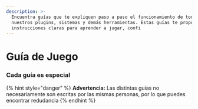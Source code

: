 ```yaml
---
description: >-
  Encuentra guías que te expliquen paso a paso el funcionamiento de todos
  nuestros plugins, sistemas y demás herramientas. Estas guías te proporcionarán
  instrucciones claras para aprender a jugar, confi
---
```


# Guía de Juego

### Cada guía es especial

{% hint style="danger" %}
**Advertencia:** Las distintas guías no necesariamente son escritas por las mismas personas, por lo que puedes encontrar redudancia
{% endhint %}
